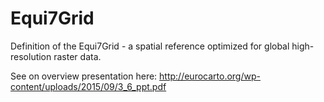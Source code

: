 # Equi7Grid
Definition of the Equi7Grid - a spatial reference optimized for global high-resolution raster data.

See on overview presentation here:
http://eurocarto.org/wp-content/uploads/2015/09/3_6_ppt.pdf
